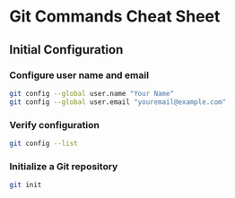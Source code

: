 # Git Commands Cheat Sheet

## Initial Configuration

### Configure user name and email
```bash
git config --global user.name "Your Name"
git config --global user.email "youremail@example.com"
```

### Verify configuration
```bash
git config --list
```

### Initialize a Git repository
```bash
git init
```
